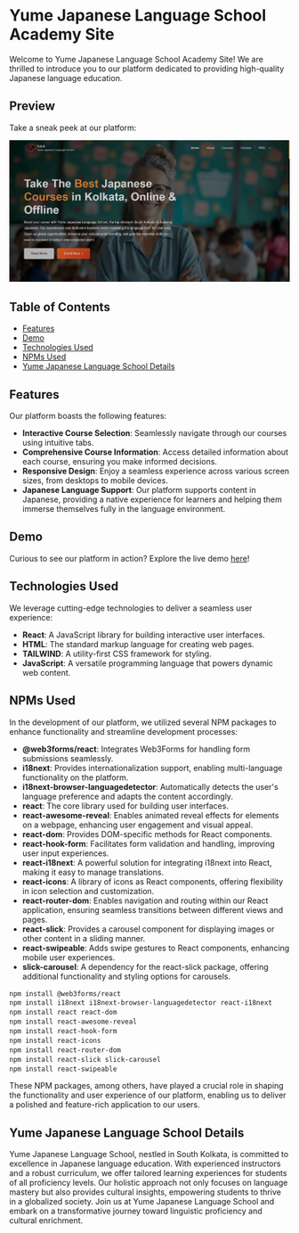 # Yume Japanese Language School Academy Site

Welcome to Yume Japanese Language School Academy Site! We are thrilled to introduce you to our platform dedicated to providing high-quality Japanese language education.

## Preview

Take a sneak peek at our platform:

![Preview](yjls-updated.png)

## Table of Contents

- [Features](#features)
- [Demo](#demo)
- [Technologies Used](#technologies-used)
- [NPMs Used](#npms-used)
- [Yume Japanese Language School Details](#yume-japanese-language-school-details)

## Features

Our platform boasts the following features:

- **Interactive Course Selection**: Seamlessly navigate through our courses using intuitive tabs.
- **Comprehensive Course Information**: Access detailed information about each course, ensuring you make informed decisions.
- **Responsive Design**: Enjoy a seamless experience across various screen sizes, from desktops to mobile devices.
- **Japanese Language Support**: Our platform supports content in Japanese, providing a native experience for learners and helping them immerse themselves fully in the language environment.

## Demo

Curious to see our platform in action? Explore the live demo [here](https://yjls-kolkata.com/)!

## Technologies Used

We leverage cutting-edge technologies to deliver a seamless user experience:

- **React**: A JavaScript library for building interactive user interfaces.
- **HTML**: The standard markup language for creating web pages.
- **TAILWIND**: A utility-first CSS framework for styling.
- **JavaScript**: A versatile programming language that powers dynamic web content.

## NPMs Used

In the development of our platform, we utilized several NPM packages to enhance functionality and streamline development processes:

- **@web3forms/react**: Integrates Web3Forms for handling form submissions seamlessly.
- **i18next**: Provides internationalization support, enabling multi-language functionality on the platform.
- **i18next-browser-languagedetector**: Automatically detects the user's language preference and adapts the content accordingly.
- **react**: The core library used for building user interfaces.
- **react-awesome-reveal**: Enables animated reveal effects for elements on a webpage, enhancing user engagement and visual appeal.
- **react-dom**: Provides DOM-specific methods for React components.
- **react-hook-form**: Facilitates form validation and handling, improving user input experiences.
- **react-i18next**: A powerful solution for integrating i18next into React, making it easy to manage translations.
- **react-icons**: A library of icons as React components, offering flexibility in icon selection and customization.
- **react-router-dom**: Enables navigation and routing within our React application, ensuring seamless transitions between different views and pages.
- **react-slick**: Provides a carousel component for displaying images or other content in a sliding manner.
- **react-swipeable**: Adds swipe gestures to React components, enhancing mobile user experiences.
- **slick-carousel**: A dependency for the react-slick package, offering additional functionality and styling options for carousels.

```bash
npm install @web3forms/react
npm install i18next i18next-browser-languagedetector react-i18next
npm install react react-dom
npm install react-awesome-reveal
npm install react-hook-form
npm install react-icons
npm install react-router-dom
npm install react-slick slick-carousel
npm install react-swipeable
```

These NPM packages, among others, have played a crucial role in shaping the functionality and user experience of our platform, enabling us to deliver a polished and feature-rich application to our users.


## Yume Japanese Language School Details

Yume Japanese Language School, nestled in South Kolkata, is committed to excellence in Japanese language education. With experienced instructors and a robust curriculum, we offer tailored learning experiences for students of all proficiency levels. Our holistic approach not only focuses on language mastery but also provides cultural insights, empowering students to thrive in a globalized society. Join us at Yume Japanese Language School and embark on a transformative journey toward linguistic proficiency and cultural enrichment.
